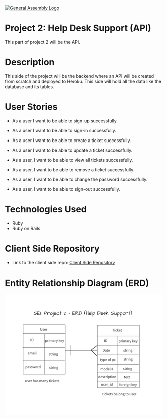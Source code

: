 [![General Assembly Logo](https://camo.githubusercontent.com/1a91b05b8f4d44b5bbfb83abac2b0996d8e26c92/687474703a2f2f692e696d6775722e636f6d2f6b6538555354712e706e67)](https://generalassemb.ly/education/web-development-immersive)

# **Project 2: Help Desk Support (API)**

This part of project 2 will be the API.

# **Description**
This side of the project will be the backend where an API will be created from scratch and deployed to Heroku. This side will hold all the data like the database and its tables.

# **User Stories**
- As a user I want to be able to sign-up successfully.

- As a user I want to be able to sign-in successfully.

- As a user I want to be able to create a ticket successfully.

- As a user I want to be able to update a ticket successfully.

- As a user, I want to be able to view all tickets successfully.

- As a user, I want to be able to remove a ticket successfully.

- As a user, I want to be able to change the password successfully.

- As a user, I want to be able to sign-out successfully.

# **Technologies Used**
- Ruby
- Ruby on Rails

# **Client Side Repository**
- Link to the client side repo: [Client Side Repository](https://github.com/Nancy4510/project2_client)

# **Entity Relationship Diagram (ERD)**
![Login Page](ERD.png)
